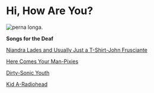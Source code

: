 # Hi, How Are You?

![perna longa.](https://pa1.aminoapps.com/6890/b5e55cd73f9a3a83327da70329721b46bf797793r1-500-367_hq.gif "perna longa cowboy")

**Songs for the Deaf**

[Niandra Lades and Usually Just a T-Shirt-John Frusciante](https://open.spotify.com/intl-pt/album/4wTLTb4VpQtTxmeyyFOFVj?si=GLPyLC6cSXynaVZpmq-h8Q)

[Here Comes Your Man-Pixies](https://open.spotify.com/album/29WKZM3pAn93NpOCAivGf7?si=4Zc2zxQ7QTWm9e4VlMaaSQ)

[Dirty-Sonic Youth](https://open.spotify.com/intl-pt/album/7oNRvhXwhNCfHEUGER5EhG?si=OVNbXSO_T5OJG-POcOcOjA)

[Kid A-Radiohead](https://open.spotify.com/intl-pt/album/6GjwtEZcfenmOf6l18N7T7?si=C6tuOCL5TFm8-P2y16vh-g)
<!--
**HiHowAreYouSept83/HiHowAreYouSept83** is a ✨ _special_ ✨ repository because its `README.md` (this file) appears on your GitHub profile.

Here are some ideas to get you started:

- 🔭 I’m currently working on ...
- 🌱 I’m currently learning ...
- 👯 I’m looking to collaborate on ...
- 🤔 I’m looking for help with ...
- 💬 Ask me about ...
- 📫 How to reach me: ...
- 😄 Pronouns: ...
- ⚡ Fun fact: ...
-->
